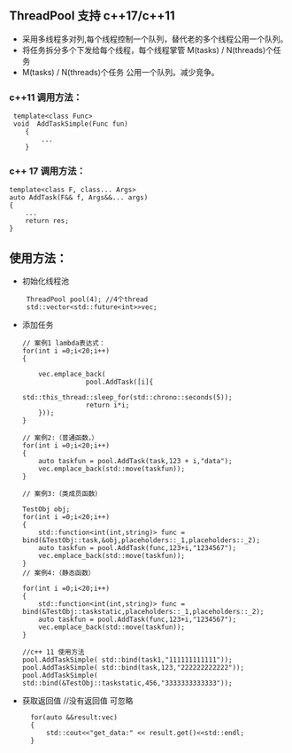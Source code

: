 ## ThreadPool 支持 c++17/c++11
- 采用多线程多对列,每个线程控制一个队列，替代老的多个线程公用一个队列。
- 将任务拆分多个下发给每个线程，每个线程掌管 M(tasks) / N(threads)个任务
-  M(tasks) / N(threads)个任务 公用一个队列。减少竞争。
  

### c++11 调用方法：
     template<class Func>
     void  AddTaskSimple(Func fun)
        {
            ...
        }
### c++ 17 调用方法：
    template<class F, class... Args>
    auto AddTask(F&& f, Args&&... args)
    {
        ...
        return res;
    }

## 使用方法：

 - 初始化线程池
  
        ThreadPool pool(4); //4个thread
        std::vector<std::future<int>>vec;
 -  添加任务

        

        // 案例1 lambda表达式：
        for(int i =0;i<20;i++)
        {

            vec.emplace_back(
                        pool.AddTask([i]{
                        std::this_thread::sleep_for(std::chrono::seconds(5));
                        return i*i;
            }));
        }

        // 案例2:（普通函数，）
        for(int i =0;i<20;i++)
        {
            auto taskfun = pool.AddTask(task,123 + i,"data");
            vec.emplace_back(std::move(taskfun));
        }

        // 案例3:（类成员函数）

        TestObj obj;
        for(int i =0;i<20;i++)
        {
            std::function<int(int,string)> func = bind(&TestObj::task,&obj,placeholders::_1,placeholders::_2);
            auto taskfun = pool.AddTask(func,123+i,"1234567");
            vec.emplace_back(std::move(taskfun));
        }
        // 案例4:（静态函数）

        for(int i =0;i<20;i++)
        {
            std::function<int(int,string)> func = bind(&TestObj::taskstatic,placeholders::_1,placeholders::_2);
            auto taskfun = pool.AddTask(func,123+i,"1234567");
            vec.emplace_back(std::move(taskfun));
        }

        //c++ 11 使用方法
        pool.AddTaskSimple( std::bind(task1,"111111111111"));
        pool.AddTaskSimple( std::bind(task,123,"222222222222"));
        pool.AddTaskSimple( std::bind(&TestObj::taskstatic,456,"3333333333333"));

- 获取返回值 //没有返回值 可忽略

        for(auto &&result:vec)
        {
            std::cout<<"get_data:" << result.get()<<std::endl;
        }